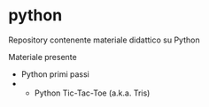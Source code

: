 # python

Repository contenente materiale didattico su Python

Materiale presente
* Python primi passi
* * Python Tic-Tac-Toe (a.k.a. Tris)
